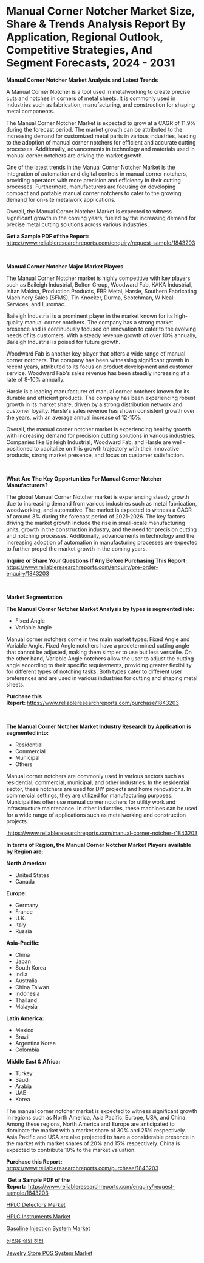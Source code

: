 <p><h1>Manual Corner Notcher Market Size, Share & Trends Analysis Report By Application, Regional Outlook, Competitive Strategies, And Segment Forecasts, 2024 - 2031</h1></p><p><strong>Manual Corner Notcher Market Analysis and Latest Trends</strong></p>
<p><p>A Manual Corner Notcher is a tool used in metalworking to create precise cuts and notches in corners of metal sheets. It is commonly used in industries such as fabrication, manufacturing, and construction for shaping metal components.</p><p>The Manual Corner Notcher Market is expected to grow at a CAGR of 11.9% during the forecast period. The market growth can be attributed to the increasing demand for customized metal parts in various industries, leading to the adoption of manual corner notchers for efficient and accurate cutting processes. Additionally, advancements in technology and materials used in manual corner notchers are driving the market growth.</p><p>One of the latest trends in the Manual Corner Notcher Market is the integration of automation and digital controls in manual corner notchers, providing operators with more precision and efficiency in their cutting processes. Furthermore, manufacturers are focusing on developing compact and portable manual corner notchers to cater to the growing demand for on-site metalwork applications.</p><p>Overall, the Manual Corner Notcher Market is expected to witness significant growth in the coming years, fueled by the increasing demand for precise metal cutting solutions across various industries.</p></p>
<p><strong>Get a Sample PDF of the Report:&nbsp;</strong> <a href="https://www.reliableresearchreports.com/enquiry/request-sample/1843203">https://www.reliableresearchreports.com/enquiry/request-sample/1843203</a></p>
<p>&nbsp;</p>
<p><strong>Manual Corner Notcher Major Market Players</strong></p>
<p><p>The Manual Corner Notcher market is highly competitive with key players such as Baileigh Industrial, Bolton Group, Woodward Fab, KAKA Industrial, Isitan Makina, Production Products, EBR Metal, Harsle, Southern Fabricating Machinery Sales (SFMS), Tin Knocker, Durma, Scotchman, W Neal Services, and Euromac.</p><p>Baileigh Industrial is a prominent player in the market known for its high-quality manual corner notchers. The company has a strong market presence and is continuously focused on innovation to cater to the evolving needs of its customers. With a steady revenue growth of over 10% annually, Baileigh Industrial is poised for future growth.</p><p>Woodward Fab is another key player that offers a wide range of manual corner notchers. The company has been witnessing significant growth in recent years, attributed to its focus on product development and customer service. Woodward Fab's sales revenue has been steadily increasing at a rate of 8-10% annually.</p><p>Harsle is a leading manufacturer of manual corner notchers known for its durable and efficient products. The company has been experiencing robust growth in its market share, driven by a strong distribution network and customer loyalty. Harsle's sales revenue has shown consistent growth over the years, with an average annual increase of 12-15%.</p><p>Overall, the manual corner notcher market is experiencing healthy growth with increasing demand for precision cutting solutions in various industries. Companies like Baileigh Industrial, Woodward Fab, and Harsle are well-positioned to capitalize on this growth trajectory with their innovative products, strong market presence, and focus on customer satisfaction.</p></p>
<p>&nbsp;</p>
<p><strong>What Are The Key Opportunities For Manual Corner Notcher Manufacturers?</strong></p>
<p><p>The global Manual Corner Notcher market is experiencing steady growth due to increasing demand from various industries such as metal fabrication, woodworking, and automotive. The market is expected to witness a CAGR of around 3% during the forecast period of 2021-2026. The key factors driving the market growth include the rise in small-scale manufacturing units, growth in the construction industry, and the need for precision cutting and notching processes. Additionally, advancements in technology and the increasing adoption of automation in manufacturing processes are expected to further propel the market growth in the coming years.</p></p>
<p><strong>Inquire or Share Your Questions If Any Before Purchasing This Report:</strong> <a href="https://www.reliableresearchreports.com/enquiry/pre-order-enquiry/1843203">https://www.reliableresearchreports.com/enquiry/pre-order-enquiry/1843203</a></p>
<p>&nbsp;</p>
<p><strong>Market Segmentation</strong></p>
<p><strong>The Manual Corner Notcher Market Analysis by types is segmented into:</strong></p>
<p><ul><li>Fixed Angle</li><li>Variable Angle</li></ul></p>
<p><p>Manual corner notchers come in two main market types: Fixed Angle and Variable Angle. Fixed Angle notchers have a predetermined cutting angle that cannot be adjusted, making them simpler to use but less versatile. On the other hand, Variable Angle notchers allow the user to adjust the cutting angle according to their specific requirements, providing greater flexibility for different types of notching tasks. Both types cater to different user preferences and are used in various industries for cutting and shaping metal sheets.</p></p>
<p><strong>Purchase this Report:&nbsp;</strong><a href="https://www.reliableresearchreports.com/purchase/1843203">https://www.reliableresearchreports.com/purchase/1843203</a></p>
<p>&nbsp;</p>
<p><strong>The Manual Corner Notcher Market Industry Research by Application is segmented into:</strong></p>
<p><ul><li>Residential</li><li>Commercial</li><li>Municipal</li><li>Others</li></ul></p>
<p><p>Manual corner notchers are commonly used in various sectors such as residential, commercial, municipal, and other industries. In the residential sector, these notchers are used for DIY projects and home renovations. In commercial settings, they are utilized for manufacturing purposes. Municipalities often use manual corner notchers for utility work and infrastructure maintenance. In other industries, these machines can be used for a wide range of applications such as metalworking and construction projects.</p></p>
<p><a href="https://www.reliableresearchreports.com/manual-corner-notcher-r1843203">&nbsp;https://www.reliableresearchreports.com/manual-corner-notcher-r1843203</a></p>
<p><strong>In terms of Region, the Manual Corner Notcher Market Players available by Region are:</strong></p>
<p>
    <p> <strong> North America: </strong>
        <ul>
            <li>United States</li>
            <li>Canada</li>
        </ul>
        </p> 
    <p> <strong> Europe: </strong>
        <ul>
            <li>Germany</li>
            <li>France</li>
            <li>U.K.</li>
            <li>Italy</li>
            <li>Russia</li>
        </ul>
        </p> 
    <p> <strong> Asia-Pacific: </strong>
        <ul>
            <li>China</li>
            <li>Japan</li>
            <li>South Korea</li>
            <li>India</li>
            <li>Australia</li>
            <li>China Taiwan</li>
            <li>Indonesia</li>
            <li>Thailand</li>
            <li>Malaysia</li>
        </ul>
        </p> 
    <p> <strong> Latin America: </strong>
        <ul>
            <li>Mexico</li>
            <li>Brazil</li>
            <li>Argentina Korea</li>
            <li>Colombia</li>
        </ul>
        </p> 
    <p> <strong> Middle East & Africa: </strong>
        <ul>
            <li>Turkey</li>
            <li>Saudi</li>
            <li>Arabia</li>
            <li>UAE</li>
            <li>Korea</li>
        </ul>
    </p>
    </p>
<p><p>The manual corner notcher market is expected to witness significant growth in regions such as North America, Asia Pacific, Europe, USA, and China. Among these regions, North America and Europe are anticipated to dominate the market with a market share of 30% and 25% respectively. Asia Pacific and USA are also projected to have a considerable presence in the market with market shares of 20% and 15% respectively. China is expected to contribute 10% to the market valuation.</p></p>
<p><strong>Purchase this Report: </strong><a href="https://www.reliableresearchreports.com/purchase/1843203">https://www.reliableresearchreports.com/purchase/1843203</a></p>
<p>&nbsp;<strong>Get a Sample PDF of the Report:&nbsp;&nbsp;</strong><a href="https://www.reliableresearchreports.com/enquiry/request-sample/1843203">https://www.reliableresearchreports.com/enquiry/request-sample/1843203</a></p>
<p><strong></strong></p>
<p><p><a href="https://github.com/elizabethdagraca/Market-Research-Report-List-3/blob/main/hplc-detectors-market.md">HPLC Detectors Market</a></p><p><a href="https://github.com/zjyglelu/Market-Research-Report-List-2/blob/main/hplc-instruments-market.md">HPLC Instruments Market</a></p><p><a href="https://view.publitas.com/reportprime-1/gasoline-injection-system-market-comprehensive-assessment-by-type-application-and-geography/">Gasoline Injection System Market</a></p><p><a href="https://github.com/lzuwsfreyoq70/Market-Research-Report-List-1/blob/main/194443833274.md">상업용 실외 히터</a></p><p><a href="https://crocus-run-b5a.notion.site/Decoding-Jewelry-Store-POS-System-Market-Metrics-Market-Share-Trends-and-Growth-Patterns-e7770764fb2049bbafe0e182655c7542">Jewelry Store POS System Market</a></p></p>
